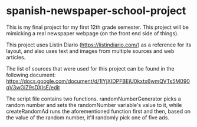 # spanish-newspaper-school-project
This is my final project for my first 12th grade semester. This project will be mimicking a real newspaper webpage (on the front end side of things).

This project uses Listin Diario (https://listindiario.com/) as a reference for its layout, and also uses text and images from multiple sources and web articles.

The list of sources that were used for this project can be found in the following document: https://docs.google.com/document/d/1lYjXIDPFBEjU0kxtx6wmQVTs5M090qV3wGiZ9sDXIsE/edit

The script file contains two functions. randomNumberGenerator picks a random number and sets the randomNumber variable's value to it, while createRandomAd runs the aforementioned function first and then, based on the value of the random number, it'll randomly pick one of five ads.